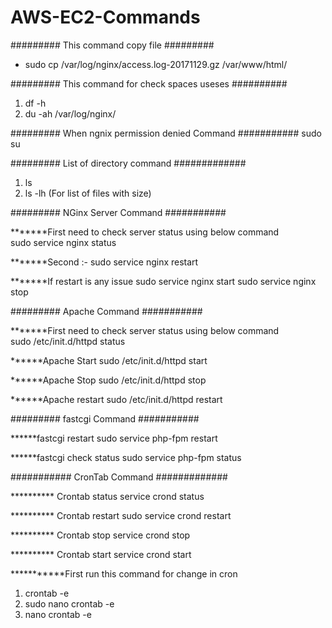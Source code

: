 # AWS-EC2-Commands  


######### This command copy file ######### 
- sudo cp /var/log/nginx/access.log-20171129.gz /var/www/html/


######### This command for check spaces useses ##########
1) df -h
2) du -ah /var/log/nginx/

######### When ngnix permission denied Command ###########
sudo su

######### List of directory command #############
1) ls
2) ls -lh (For list of files with size)

######### NGinx Server Command ###########

*******First need to check server status using below command  
sudo service nginx status

*******Second :- 
sudo service nginx restart 

*******If restart is any issue 
sudo  service nginx start
sudo  service nginx stop


######### Apache Command ###########

*******First need to check server status using below command  
sudo /etc/init.d/httpd status

******Apache Start
sudo /etc/init.d/httpd start

******Apache Stop
sudo /etc/init.d/httpd stop

******Apache restart
sudo /etc/init.d/httpd restart


######### fastcgi Command ###########

******fastcgi restart
sudo service php-fpm restart

******fastcgi check status
sudo service php-fpm status


########### CronTab Command #############

********** Crontab status
service crond status

********** Crontab restart
sudo service crond restart

********** Crontab stop
service crond stop

********** Crontab start
service crond start

***********First run this command for change in cron
1) crontab -e
2) sudo nano crontab -e 
3) nano crontab -e












